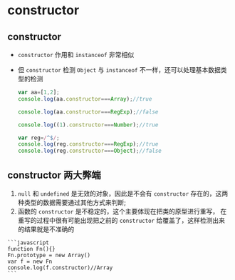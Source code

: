 # constructor

## constructor

  - `constructor` 作用和 `instanceof` 非常相似

  - 但 `constructor` 检测 `Object` 与 `instanceof` 不一样，还可以处理基本数据类型的检测

    ```javascript
    var aa=[1,2];
    console.log(aa.constructor===Array);//true

    console.log(aa.constructor===RegExp);//false

    console.log((1).constructor===Number);//true

    var reg=/^$/;
    console.log(reg.constructor===RegExp);//true
    console.log(reg.constructor===Object);//false
    ```

## constructor 两大弊端

  1. `null` 和 `undefined` 是无效的对象，因此是不会有 `constructor` 存在的，这两种类型的数据需要通过其他方式来判断;
  2. 函数的 `constructor` 是不稳定的，这个主要体现在把类的原型进行重写，  在重写的过程中很有可能出现把之前的 `constructor` 给覆盖了，这样检测出来  的结果就是不准确的

    ```javascript
    function Fn(){}
    Fn.prototype = new Array()
    var f = new Fn
    console.log(f.constructor)//Array
    ```
